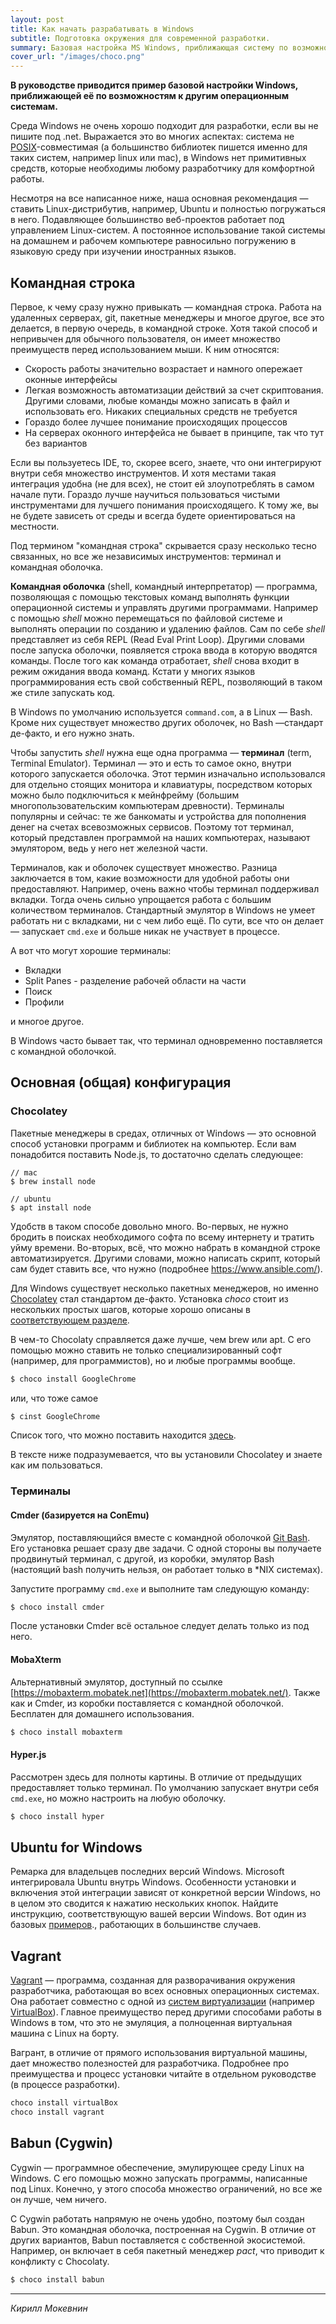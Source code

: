 ```yaml
---
layout: post
title: Как начать разрабатывать в Windows
subtitle: Подготовка окружения для современной разработки.
summary: Базовая настройка MS Windows, приближающая систему по возможностям к другим ОС в контексте разработки.
cover_url: "/images/choco.png"
---
```


**В руководстве приводится пример базовой настройки Windows, приближающей её по возможностям к другим операционным системам.**

Среда Windows не очень хорошо подходит для разработки, если вы не пишите под .net. Выражается это во многих аспектах: система не [POSIX](https://ru.wikipedia.org/wiki/POSIX)-совместимая (а большинство библиотек пишется именно для таких систем, например linux или mac), в Windows нет примитивных средств, которые необходимы любому разработчику для комфортной работы.

Несмотря на все написанное ниже, наша основная рекомендация —ставить Linux-дистрибутив, например, Ubuntu и полностью погружаться в него. Подавляющее большинство веб-проектов работает под управлением Linux-систем. А постоянное использование такой системы на домашнем и рабочем компьютере равносильно погружению в языковую среду при изучении иностранных языков.

## Командная строка

Первое, к чему сразу нужно привыкать — командная строка. Работа на удаленных серверах, git, пакетные менеджеры и многое другое, все это делается, в первую очередь, в командной строке. Хотя такой способ и непривычен для обычного пользователя, он имеет множество преимуществ перед использованием мыши. К ним относятся:

* Скорость работы значительно возрастает и намного опережает оконные интерфейсы
* Легкая возможность автоматизации действий за счет скриптования. Другими словами, любые команды можно записать в файл и использовать его. Никаких специальных средств не требуется
* Гораздо более лучшее понимание происходящих процессов
* На серверах оконного интерфейса не бывает в принципе, так что тут без вариантов

Если вы пользуетесь IDE, то, скорее всего, знаете, что они интегрируют внутри себя множество инструментов. И хотя местами такая интеграция удобна (не для всех), не стоит ей злоупотреблять в самом начале пути. Гораздо лучше научиться пользоваться чистыми инструментами для лучшего понимания происходящего. К тому же, вы не будете зависеть от среды и всегда будете ориентироваться на местности.

Под термином "командная строка" скрывается сразу несколько тесно связанных, но все же независимых инструментов: терминал и командная оболочка.

**Командная оболочка** (shell, командный интерпретатор) — программа, позволяющая с помощью текстовых команд выполнять функции операционной системы и управлять другими программами. Например с помощью _shell_ можно перемещаться по файловой системе и выполнять операции по созданию и удалению файлов. Сам по себе _shell_ представляет из себя REPL (Read Eval Print Loop). Другими словами после запуска оболочки, появляется строка ввода в которую вводятся команды. После того как команда отработает, _shell_ снова входит в режим ожидания ввода команд. Кстати у многих языков программирования есть свой собственный REPL, позволяющий в таком же стиле запускать код.

В Windows по умолчанию используется `command.com`, а в Linux — Bash. Кроме них существует множество других оболочек, но Bash —стандарт де-факто, и его нужно знать.

Чтобы запустить _shell_ нужна еще одна программа — **терминал** (term, Terminal Emulator). Терминал — это и есть то самое окно, внутри которого запускается оболочка. Этот термин изначально использовался для отдельно стоящих монитора и клавиатуры, посредством которых можно было подключиться к мейнфрейму (большим многопользовательским компьютерам древности). Терминалы популярны и сейчас: те же банкоматы и устройства для пополнения денег на счетах всевозможных сервисов. Поэтому тот терминал, который представлен программой на наших компьютерах, называют эмулятором, ведь у него нет железной части.

Терминалов, как и оболочек существует множество. Разница заключается в том, какие возможности для удобной работы они предоставляют. Например, очень важно чтобы терминал поддерживал вкладки. Тогда очень сильно упрощается работа с большим количеством терминалов. Стандартный эмулятор в Windows не умеет работать ни с вкладками, ни с чем либо ещё. По сути, все что он делает — запускает `cmd.exe` и больше никак не участвует в процессе. 

А вот что могут хорошие терминалы:

* Вкладки
* Split Panes - разделение рабочей области на части
* Поиск
* Профили

и многое другое.

В Windows часто бывает так, что терминал одновременно поставляется с командной оболочкой.

## Основная (общая) конфигурация

### Chocolatey

Пакетные менеджеры в средах, отличных от Windows — это основной способ установки программ и библиотек на компьютер. Если вам понадобится поставить Node.js, то достаточно сделать следующее:

```
// mac
$ brew install node

// ubuntu
$ apt install node
```

Удобств в таком способе довольно много. Во-первых, не нужно бродить в поисках необходимого софта по всему интернету и тратить уйму времени. Во-вторых, всё, что можно набрать в командной строке автоматизируется. Другими словами, можно написать скрипт, который сам будет ставить все, что нужно (подробнее https://www.ansible.com/).

Для Windows существует несколько пакетных менеджеров, но именно [Chocolatey](https://chocolatey.org/) стал стандартом де-факто. Установка _choco_ стоит из нескольких простых шагов, которые хорошо описаны в [соответствующем разделе](https://chocolatey.org/install).

В чем-то Chocolaty справляется даже лучше, чем brew или apt. С его помощью можно ставить не только специализированный софт (например, для программистов), но и любые программы вообще.

```sh
$ choco install GoogleChrome
```

или, что тоже самое

```sh
$ cinst GoogleChrome
```

Список того, что можно поставить находится [здесь](https://chocolatey.org/packages).

В тексте ниже подразумевается, что вы установили Chocolatey и знаете как им пользоваться.

### Терминалы

#### Cmder (базируется на ConEmu)

Эмулятор, поставляющийся вместе с командной оболочкой [Git Bash](https://git-for-windows.github.io/). Его установка решает сразу две задачи. С одной стороны вы получаете продвинутый терминал, с другой, из коробки, эмулятор Bash (настоящий bash получить нельзя, он работает только в *NIX системах).

Запустите программу `cmd.exe` и выполните там следующую команду:

```sh
$ choco install cmder
```

После установки Cmder всё остальное следует делать только из под него.

#### MobaXterm

Альтернативный эмулятор, доступный по ссылке [https://mobaxterm.mobatek.net](https://mobaxterm.mobatek.net/). Также как и Cmder, из коробки поставляется с командной оболочкой. Бесплатен для домашнего использования.

```sh
$ choco install mobaxterm
```

#### Hyper.js

Рассмотрен здесь для полноты картины. В отличие от предыдущих предоставляет только терминал. По умолчанию запускает внутри себя `cmd.exe`, но можно настроить на любую оболочку.

```sh
$ choco install hyper
```

## Ubuntu for Windows

Ремарка для владельцев последних версий Windows. Microsoft интегрировала Ubuntu внутрь Windows. Особенности установки и включения этой интеграции зависят от конкретной версии Windows, но в целом это сводится к нажатию нескольких кнопок. Найдите инструкцию, соответствующую вашей версии Windows. Вот один из базовых [примеров](https://char.gd/blog/2017/how-to-set-up-the-perfect-modern-dev-environment-on-windows)., работающих в большинстве случаев.

## Vagrant

[Vagrant](https://www.vagrantup.com/) — программа, созданная для разворачивания окружения разработчика, работающая во всех основных операционных системах. Она работает совместно с одной из [систем виртуализации](https://ru.wikipedia.org/wiki/%D0%92%D0%B8%D1%80%D1%82%D1%83%D0%B0%D0%BB%D0%B8%D0%B7%D0%B0%D1%86%D0%B8%D1%8F) (например [VirtualBox](https://www.virtualbox.org/)). Главное преимущество перед другими способами работы в Windows в том, что это не эмуляция, а полноценная виртуальная машина с Linux на борту. 

Вагрант, в отличие от прямого использования виртуальной машины, дает множество полезностей для разработчика. Подробнее про преимущества и процесс установки читайте в отдельном руководстве (в процессе разработки).

```sh
choco install virtualBox
choco install vagrant
```

## Babun (Cygwin)

Cygwin — программное обеспечение, эмулирующее среду Linux на Windows. С его помощью можно запускать программы, написанные под Linux. Конечно, у этого способа множество ограничений, но все же он лучше, чем ничего. 

С Cygwin работать напрямую не очень удобно, поэтому был создан Babun. Это командная оболочка, построенная на Cygwin. В отличие от других вариантов, Babun поставляется с собственной экосистемой. Например, он включает в себя пакетный менеджер _pact_, что приводит к конфликту с Chocolaty.

```sh
$ choco install babun
```

---

*Кирилл Мокевнин*
